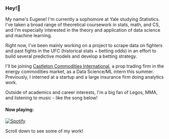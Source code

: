 ### Hey!👋

My name's Eugene! I'm currently a sophomore at Yale studying Statistics. I've taken a broad range of theoretical coursework in stats, math, and CS, and I'm especially interested in the theory and application of data science and machine learning.

Right now, I've been mainly working on a project to scrape data on fighters and past fights in the UFC (historical stats + betting odds) in an effort to build several predictive models and develop a betting strategy.

I'll be joining [Castleton Commodities International](https://www.cci.com/), a prop trading firm in the energy commodities market, as a Data Science/ML intern this summer. Previously, I interned at a startup and a large insurance firm doing analytics work.

Outside of academics and career interests, I'm a big fan of Legos, MMA, and listening to music - like the song below!

<h4 align="left">Now playing:</h4>

[![Spotify](https://novatorem-i78zilzb2-ehan03.vercel.app/api/spotify)](https://open.spotify.com/user/9rhft5edluf3ddskc27y326k3)

Scroll down to see some of my work!
